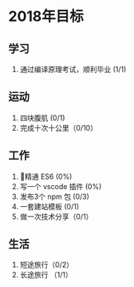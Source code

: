 # 2018年目标

## 学习

1. 通过编译原理考试，顺利毕业 (1/1)

## 运动

1. 四块腹肌 (0/1)
1. 完成十次十公里（0/10）

## 工作

1. 精通 ES6 (0%)
1. 写一个 vscode 插件 (0%)
1. 发布3个 npm 包 (0/3)
1. 一套建站模板 (0/1)
1. 做一次技术分享（0/1）

## 生活

1. 短途旅行（0/2）
1. 长途旅行 （1/1）
